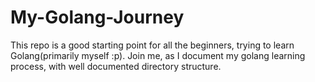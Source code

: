 # My-Golang-Journey
This repo is a good starting point for all the beginners, trying to learn Golang(primarily myself :p). Join me, as I document my golang learning process, with well documented directory structure.
